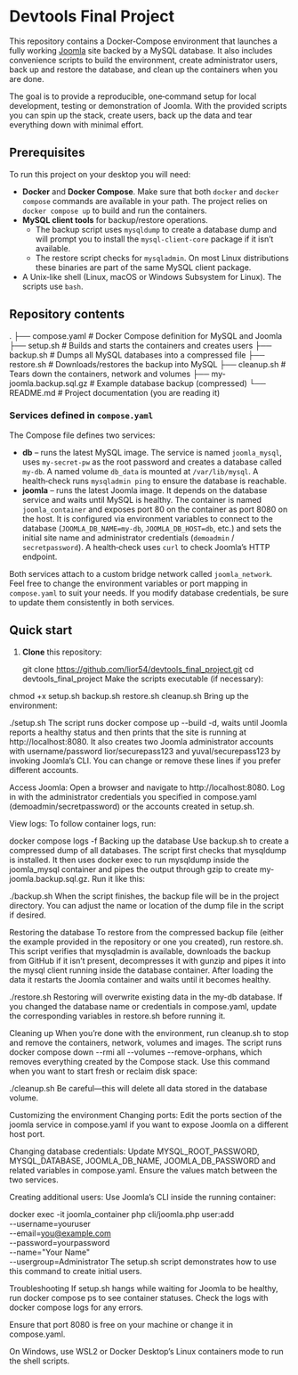 # Devtools Final Project

This repository contains a Docker‑Compose environment that launches a fully working [Joomla](https://www.joomla.org/) site backed by a MySQL database. It also includes convenience scripts to build the environment, create administrator users, back up and restore the database, and clean up the containers when you are done.

The goal is to provide a reproducible, one‑command setup for local development, testing or demonstration of Joomla. With the provided scripts you can spin up the stack, create users, back up the data and tear everything down with minimal effort.

## Prerequisites

To run this project on your desktop you will need:

- **Docker** and **Docker Compose**. Make sure that both `docker` and `docker compose` commands are available in your path. The project relies on `docker compose up` to build and run the containers.
- **MySQL client tools** for backup/restore operations.  
  - The backup script uses `mysqldump` to create a database dump and will prompt you to install the `mysql-client-core` package if it isn’t available.  
  - The restore script checks for `mysqladmin`. On most Linux distributions these binaries are part of the same MySQL client package.
- A Unix‑like shell (Linux, macOS or Windows Subsystem for Linux). The scripts use `bash`.

## Repository contents
.
├── compose.yaml # Docker Compose definition for MySQL and Joomla
├── setup.sh # Builds and starts the containers and creates users
├── backup.sh # Dumps all MySQL databases into a compressed file
├── restore.sh # Downloads/restores the backup into MySQL
├── cleanup.sh # Tears down the containers, network and volumes
├── my-joomla.backup.sql.gz # Example database backup (compressed)
└── README.md # Project documentation (you are reading it)


### Services defined in `compose.yaml`

The Compose file defines two services:

- **db** – runs the latest MySQL image. The service is named `joomla_mysql`, uses `my-secret-pw` as the root password and creates a database called `my-db`. A named volume `db_data` is mounted at `/var/lib/mysql`. A health‑check runs `mysqladmin ping` to ensure the database is reachable.
- **joomla** – runs the latest Joomla image. It depends on the database service and waits until MySQL is healthy. The container is named `joomla_container` and exposes port 80 on the container as port 8080 on the host. It is configured via environment variables to connect to the database (`JOOMLA_DB_NAME=my-db`, `JOOMLA_DB_HOST=db`, etc.) and sets the initial site name and administrator credentials (`demoadmin` / `secretpassword`). A health‑check uses `curl` to check Joomla’s HTTP endpoint.

Both services attach to a custom bridge network called `joomla_network`. Feel free to change the environment variables or port mapping in `compose.yaml` to suit your needs. If you modify database credentials, be sure to update them consistently in both services.

## Quick start

1. **Clone** this repository:  

   git clone https://github.com/lior54/devtools_final_project.git
   cd devtools_final_project
Make the scripts executable (if necessary):

chmod +x setup.sh backup.sh restore.sh cleanup.sh
Bring up the environment:

./setup.sh
The script runs docker compose up --build -d, waits until Joomla reports a healthy status and then prints that the site is running at http://localhost:8080. It also creates two Joomla administrator accounts with username/password lior/securepass123 and yuval/securepass123 by invoking Joomla’s CLI. You can change or remove these lines if you prefer different accounts.

Access Joomla:
Open a browser and navigate to http://localhost:8080. Log in with the administrator credentials you specified in compose.yaml (demoadmin/secretpassword) or the accounts created in setup.sh.

View logs:
To follow container logs, run:

docker compose logs -f
Backing up the database
Use backup.sh to create a compressed dump of all databases. The script first checks that mysqldump is installed. It then uses docker exec to run mysqldump inside the joomla_mysql container and pipes the output through gzip to create my-joomla.backup.sql.gz. Run it like this:

./backup.sh
When the script finishes, the backup file will be in the project directory. You can adjust the name or location of the dump file in the script if desired.

Restoring the database
To restore from the compressed backup file (either the example provided in the repository or one you created), run restore.sh. This script verifies that mysqladmin is available, downloads the backup from GitHub if it isn’t present, decompresses it with gunzip and pipes it into the mysql client running inside the database container. After loading the data it restarts the Joomla container and waits until it becomes healthy.

./restore.sh
Restoring will overwrite existing data in the my-db database. If you changed the database name or credentials in compose.yaml, update the corresponding variables in restore.sh before running it.

Cleaning up
When you’re done with the environment, run cleanup.sh to stop and remove the containers, network, volumes and images. The script runs docker compose down --rmi all --volumes --remove-orphans, which removes everything created by the Compose stack. Use this command when you want to start fresh or reclaim disk space:


./cleanup.sh
Be careful—this will delete all data stored in the database volume.

Customizing the environment
Changing ports: Edit the ports section of the joomla service in compose.yaml if you want to expose Joomla on a different host port.

Changing database credentials: Update MYSQL_ROOT_PASSWORD, MYSQL_DATABASE, JOOMLA_DB_NAME, JOOMLA_DB_PASSWORD and related variables in compose.yaml. Ensure the values match between the two services.

Creating additional users: Use Joomla’s CLI inside the running container:

docker exec -it joomla_container php cli/joomla.php user:add \
  --username=youruser \
  --email=you@example.com \
  --password=yourpassword \
  --name="Your Name" \
  --usergroup=Administrator
The setup.sh script demonstrates how to use this command to create initial users.

Troubleshooting
If setup.sh hangs while waiting for Joomla to be healthy, run docker compose ps to see container statuses. Check the logs with docker compose logs for any errors.

Ensure that port 8080 is free on your machine or change it in compose.yaml.

On Windows, use WSL2 or Docker Desktop’s Linux containers mode to run the shell scripts.
